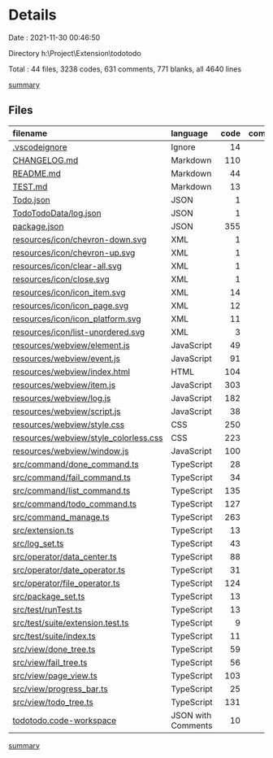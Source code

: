 # Details

Date : 2021-11-30 00:46:50

Directory h:\Project\Extension\todotodo

Total : 44 files,  3238 codes, 631 comments, 771 blanks, all 4640 lines

[summary](results.md)

## Files
| filename | language | code | comment | blank | total |
| :--- | :--- | ---: | ---: | ---: | ---: |
| [.vscodeignore](/.vscodeignore) | Ignore | 14 | 0 | 0 | 14 |
| [CHANGELOG.md](/CHANGELOG.md) | Markdown | 110 | 6 | 23 | 139 |
| [README.md](/README.md) | Markdown | 44 | 0 | 14 | 58 |
| [TEST.md](/TEST.md) | Markdown | 13 | 0 | 4 | 17 |
| [Todo.json](/Todo.json) | JSON | 1 | 0 | 0 | 1 |
| [TodoTodoData/log.json](/TodoTodoData/log.json) | JSON | 1 | 0 | 0 | 1 |
| [package.json](/package.json) | JSON | 355 | 0 | 0 | 355 |
| [resources/icon/chevron-down.svg](/resources/icon/chevron-down.svg) | XML | 1 | 0 | 0 | 1 |
| [resources/icon/chevron-up.svg](/resources/icon/chevron-up.svg) | XML | 1 | 0 | 0 | 1 |
| [resources/icon/clear-all.svg](/resources/icon/clear-all.svg) | XML | 1 | 0 | 0 | 1 |
| [resources/icon/close.svg](/resources/icon/close.svg) | XML | 1 | 0 | 0 | 1 |
| [resources/icon/icon_item.svg](/resources/icon/icon_item.svg) | XML | 14 | 1 | 1 | 16 |
| [resources/icon/icon_page.svg](/resources/icon/icon_page.svg) | XML | 12 | 1 | 1 | 14 |
| [resources/icon/icon_platform.svg](/resources/icon/icon_platform.svg) | XML | 11 | 1 | 1 | 13 |
| [resources/icon/list-unordered.svg](/resources/icon/list-unordered.svg) | XML | 3 | 0 | 1 | 4 |
| [resources/webview/element.js](/resources/webview/element.js) | JavaScript | 49 | 8 | 1 | 58 |
| [resources/webview/event.js](/resources/webview/event.js) | JavaScript | 91 | 21 | 22 | 134 |
| [resources/webview/index.html](/resources/webview/index.html) | HTML | 104 | 14 | 21 | 139 |
| [resources/webview/item.js](/resources/webview/item.js) | JavaScript | 303 | 29 | 78 | 410 |
| [resources/webview/log.js](/resources/webview/log.js) | JavaScript | 182 | 15 | 20 | 217 |
| [resources/webview/script.js](/resources/webview/script.js) | JavaScript | 38 | 20 | 11 | 69 |
| [resources/webview/style.css](/resources/webview/style.css) | CSS | 250 | 6 | 110 | 366 |
| [resources/webview/style_colorless.css](/resources/webview/style_colorless.css) | CSS | 223 | 6 | 99 | 328 |
| [resources/webview/window.js](/resources/webview/window.js) | JavaScript | 100 | 29 | 23 | 152 |
| [src/command/done_command.ts](/src/command/done_command.ts) | TypeScript | 28 | 8 | 7 | 43 |
| [src/command/fail_command.ts](/src/command/fail_command.ts) | TypeScript | 34 | 8 | 10 | 52 |
| [src/command/list_command.ts](/src/command/list_command.ts) | TypeScript | 135 | 23 | 30 | 188 |
| [src/command/todo_command.ts](/src/command/todo_command.ts) | TypeScript | 127 | 35 | 38 | 200 |
| [src/command_manage.ts](/src/command_manage.ts) | TypeScript | 263 | 114 | 63 | 440 |
| [src/extension.ts](/src/extension.ts) | TypeScript | 13 | 7 | 5 | 25 |
| [src/log_set.ts](/src/log_set.ts) | TypeScript | 43 | 10 | 10 | 63 |
| [src/operator/data_center.ts](/src/operator/data_center.ts) | TypeScript | 88 | 3 | 25 | 116 |
| [src/operator/date_operator.ts](/src/operator/date_operator.ts) | TypeScript | 31 | 20 | 9 | 60 |
| [src/operator/file_operator.ts](/src/operator/file_operator.ts) | TypeScript | 124 | 52 | 26 | 202 |
| [src/package_set.ts](/src/package_set.ts) | TypeScript | 13 | 4 | 2 | 19 |
| [src/test/runTest.ts](/src/test/runTest.ts) | TypeScript | 13 | 5 | 6 | 24 |
| [src/test/suite/extension.test.ts](/src/test/suite/extension.test.ts) | TypeScript | 9 | 3 | 4 | 16 |
| [src/test/suite/index.ts](/src/test/suite/index.ts) | TypeScript | 11 | 25 | 3 | 39 |
| [src/view/done_tree.ts](/src/view/done_tree.ts) | TypeScript | 59 | 34 | 17 | 110 |
| [src/view/fail_tree.ts](/src/view/fail_tree.ts) | TypeScript | 56 | 34 | 16 | 106 |
| [src/view/page_view.ts](/src/view/page_view.ts) | TypeScript | 103 | 39 | 27 | 169 |
| [src/view/progress_bar.ts](/src/view/progress_bar.ts) | TypeScript | 25 | 13 | 8 | 46 |
| [src/view/todo_tree.ts](/src/view/todo_tree.ts) | TypeScript | 131 | 37 | 35 | 203 |
| [todotodo.code-workspace](/todotodo.code-workspace) | JSON with Comments | 10 | 0 | 0 | 10 |

[summary](results.md)